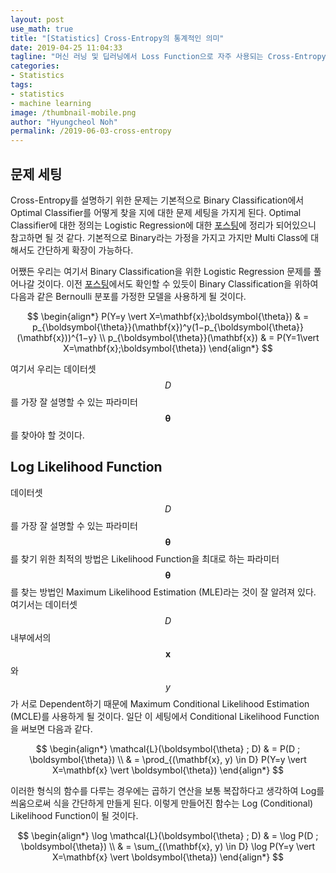 ```yaml
---
layout: post
use_math: true
title: "[Statistics] Cross-Entropy의 통계적인 의미"
date: 2019-04-25 11:04:33
tagline: "머신 러닝 및 딥러닝에서 Loss Function으로 자주 사용되는 Cross-Entropy의 유도 과정 및 통계적인 의미 정리"
categories:
- Statistics
tags:
- statistics
- machine learning
image: /thumbnail-mobile.png
author: "Hyungcheol Noh"
permalink: /2019-06-03-cross-entropy
---
```


## 문제 세팅
Cross-Entropy를 설명하기 위한 문제는 기본적으로 Binary Classification에서 Optimal Classifier를 어떻게 찾을 지에 대한 문제 세팅을 가지게 된다. Optimal Classifier에 대한 정의는 Logistic Regression에 대한 [포스팅](https://hcnoh.github.io/2019-04-25-logistic-regression-and-naive-bayes)에 정리가 되어있으니 참고하면 될 것 같다. 기본적으로 Binary라는 가정을 가지고 가지만 Multi Class에 대해서도 간단하게 확장이 가능하다.

어쨌든 우리는 여기서 Binary Classification을 위한 Logistic Regression 문제를 풀어나갈 것이다. 이전 [포스팅](https://hcnoh.github.io/2019-04-25-logistic-regression-and-naive-bayes)에서도 확인할 수 있듯이 Binary Classification을 위하여 다음과 같은 Bernoulli 분포를 가정한 모델을 사용하게 될 것이다.

$$
\begin{align*}
P(Y=y \vert X=\mathbf{x};\boldsymbol{\theta})
& = p_{\boldsymbol{\theta}}(\mathbf{x})^y(1−p_{\boldsymbol{\theta}}(\mathbf{x}))^{1−y} \\
p_{\boldsymbol{\theta}}(\mathbf{x})
& = P(Y=1\vert X=\mathbf{x};\boldsymbol{\theta})
\end{align*}
$$

여기서 우리는 데이터셋 $$D$$를 가장 잘 설명할 수 있는 파라미터 $$\boldsymbol{\theta}$$를 찾아야 할 것이다.

## Log Likelihood Function
데이터셋 $$D$$를 가장 잘 설명할 수 있는 파라미터 $$\boldsymbol{\theta}$$를 찾기 위한 최적의 방법은 Likelihood Function을 최대로 하는 파라미터 $$\boldsymbol{\theta}$$를 찾는 방법인 Maximum Likelihood Estimation (MLE)라는 것이 잘 알려져 있다. 여기서는 데이터셋 $$D$$ 내부에서의 $$\mathbf{x}$$와 $$y$$가 서로 Dependent하기 때문에 Maximum Conditional Likelihood Estimation (MCLE)를 사용하게 될 것이다. 일단 이 세팅에서 Conditional Likelihood Function을 써보면 다음과 같다.

$$
\begin{align*}
\mathcal{L}(\boldsymbol{\theta} ; D)
& = P(D ; \boldsymbol{\theta}) \\
& = \prod_{(\mathbf{x}, y) \in D} P(Y=y \vert X=\mathbf{x} \vert \boldsymbol{\theta})
\end{align*}
$$

이러한 형식의 함수를 다루는 경우에는 곱하기 연산을 보통 복잡하다고 생각하여 Log를 씌움으로써 식을 간단하게 만들게 된다. 이렇게 만들어진 함수는 Log (Conditional) Likelihood Function이 될 것이다.

$$
\begin{align*}
\log \mathcal{L}(\boldsymbol{\theta} ; D)
& = \log P(D ; \boldsymbol{\theta}) \\
& = \sum_{(\mathbf{x}, y) \in D} \log P(Y=y \vert X=\mathbf{x} \vert \boldsymbol{\theta})
\end{align*}
$$

